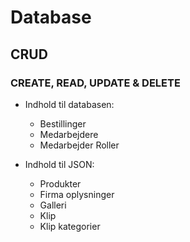 # Database #

## CRUD ##
### CREATE, READ, UPDATE & DELETE ###

- Indhold til databasen:
  - Bestillinger
  - Medarbejdere
  - Medarbejder Roller

- Indhold til JSON:
  - Produkter
  - Firma oplysninger
  - Galleri
  - Klip
  - Klip kategorier
